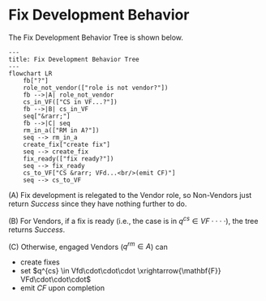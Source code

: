 # Fix Development Behavior

The Fix Development Behavior Tree is shown below.

```mermaid
---
title: Fix Development Behavior Tree
---
flowchart LR
    fb["?"]
    role_not_vendor(["role is not vendor?"])
    fb -->|A| role_not_vendor
    cs_in_VF(["CS in VF...?"])
    fb -->|B| cs_in_VF
    seq["&rarr;"]
    fb -->|C| seq
    rm_in_a(["RM in A?"])
    seq --> rm_in_a
    create_fix["create fix"]
    seq --> create_fix
    fix_ready(["fix ready?"])
    seq --> fix_ready
    cs_to_VF["CS &rarr; VFd...<br/>(emit CF)"]
    seq --> cs_to_VF
```

(A) Fix development is relegated to the Vendor role, so Non-Vendors just return *Success* since they have nothing further to do.

(B) For Vendors, if a fix is ready (i.e., the case is in $q^{cs} \in VF\cdot\cdot\cdot\cdot$), the tree returns *Success*.

(C) Otherwise, engaged Vendors ($q^{rm} \in A$) can

- create fixes
- set $q^{cs} \in Vfd\cdot\cdot\cdot \xrightarrow{\mathbf{F}} VFd\cdot\cdot\cdot$
- emit $CF$ upon completion
